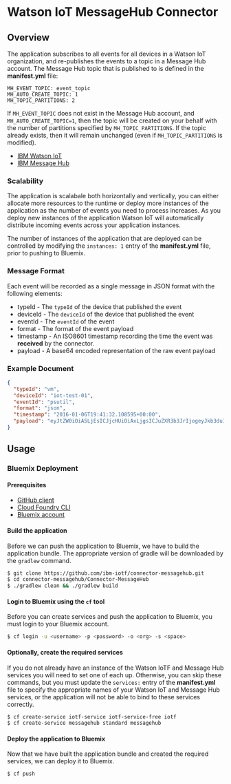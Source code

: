 # Watson IoT MessageHub Connector

## Overview
The application subscribes to all events for all devices in a Watson IoT organization, and re-publishes the events to a topic in a Message Hub account.  The Message Hub topic that is published to is defined in the **manifest.yml** file:  
```
MH_EVENT_TOPIC: event_topic  
MH_AUTO_CREATE_TOPIC: 1  
MH_TOPIC_PARTITIONS: 2  
```  
If `MH_EVENT_TOPIC` does not exist in the Message Hub account, and `MH_AUTO_CREATE_TOPIC=1`, then the topic will be created on your behalf with the number of partitions specified by `MH_TOPIC_PARTITIONS`.  If the topic already exists, then it will remain unchanged (even if `MH_TOPIC_PARTITIONS` is modified).

- [IBM Watson IoT](https://internetofthings.ibmcloud.com)
- [IBM Message Hub](https://developer.ibm.com/messaging/message-hub/)

### Scalability
The application is scalabale both horizontally and vertically, you can either allocate more resources to the runtime or deploy more instances of the application as the number of events you need to process increases.  As you deploy new instances of the application Watson IoT will automatically distribute incoming events across your application instances.  

The number of instances of the application that are deployed can be controlled by modifying the `instances: 1` entry of the **manifest.yml** file, prior to pushing to Bluemix.

### Message Format
Each event will be recorded as a single message in JSON format with the following elements:  
- typeId - The ``typeId`` of the device that published the event  
- deviceId - The ``deviceId`` of the device that published the event  
- eventId - The ``eventId`` of the event  
- format - The format of the event payload  
- timestamp - An ISO8601 timestamp recording the time the event was **received** by the connector.  
- payload - A base64 encoded representation of the raw event payload  

### Example Document
```json
{
  "typeId": "vm",
  "deviceId": "iot-test-01",
  "eventId": "psutil",  
  "format": "json",
  "timestamp": "2016-01-06T19:41:32.108595+00:00",
  "payload": "eyJtZW0iOiA5LjEsICJjcHUiOiAxLjgsICJuZXR3b3JrIjogeyJkb3duIjogMC42OCwgInVwIjog MC4wMn19 "
}
```

## Usage

### Bluemix Deployment

#### Prerequisites
+ [GitHub client](https://github.com/)
+ [Cloud Foundry CLI](https://github.com/cloudfoundry/cli/releases)
+ [Bluemix account](https://bluemix.net/registration)

#### Build the application
Before we can push the application to Bluemix, we have to build the application bundle.  The appropriate version of gradle will be downloaded by the `gradlew` command.
```bash
$ git clone https://github.com/ibm-iotf/connector-messagehub.git
$ cd connector-messagehub/Connector-MessageHub
$ ./gradlew clean && ./gradlew build
```

#### Login to Bluemix using the `cf` tool
Before you can create services and push the application to Bluemix, you must login to your Bluemix account.
```bash
$ cf login -u <username> -p <password> -o <org> -s <space>
```

#### Optionally, create the required services
If you do not already have an instance of the Watson IoTF and Message Hub services you will need to set one of each up. Otherwise, you can skip these commands, but you must update the `services:` entry of the **manifest.yml** file to specify the appropriate names of your Watson IoT and Message Hub services, or the application will not be able to bind to these services correctly.
```bash
$ cf create-service iotf-service iotf-service-free iotf
$ cf create-service messagehub standard messagehub
```

#### Deploy the application to Bluemix
Now that we have built the application bundle and created the required services, we can deploy it to Bluemix.
```bash
$ cf push
```
